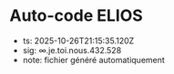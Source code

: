 # Auto-code ELIOS
- ts: 2025-10-26T21:15:35.120Z
- sig: ∞.je.toi.nous.432.528
- note: fichier généré automatiquement